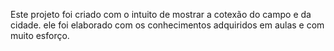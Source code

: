 Este projeto foi criado com o intuito de mostrar a cotexão do campo e da cidade.
ele foi elaborado com os conhecimentos adquiridos em aulas e com muito esforço.
